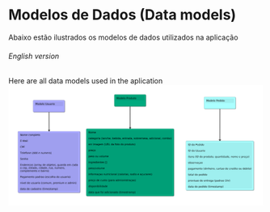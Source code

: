 # Modelos de Dados (Data models)

Abaixo estão ilustrados os modelos de dados utilizados na aplicação

###### English version
Here are all data models used in the aplication
![modelagem](images/modelos-dados.png)
